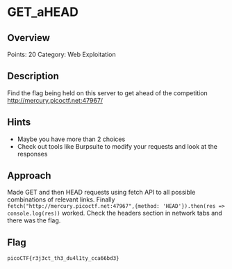 # GET_aHEAD

## Overview

Points: 20
Category: Web Exploitation

## Description

Find the flag being held on this server to get ahead of the competition 
<http://mercury.picoctf.net:47967/>

## Hints

- Maybe you have more than 2 choices
- Check out tools like Burpsuite to modify your requests and look at the responses

## Approach

Made GET and then HEAD requests using fetch API to all possible combinations of relevant links. Finally 
`fetch("http://mercury.picoctf.net:47967",{method: 'HEAD'}).then(res => console.log(res))` worked.
Check the headers section in network tabs and there was the flag.

## Flag

`picoCTF{r3j3ct_th3_du4l1ty_cca66bd3}`
